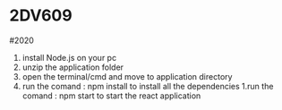 # 2DV609
#2020
1. install Node.js on your pc
1. unzip the application folder
1. open the terminal/cmd and move to application directory
1. run the comand : npm install to install all the dependencies 
1.run the comand : npm start to start the react application

